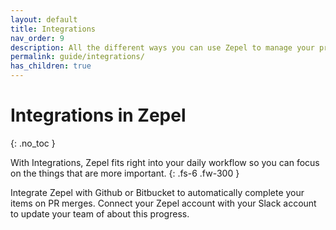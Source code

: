 ```yaml
---
layout: default
title: Integrations
nav_order: 9
description: All the different ways you can use Zepel to manage your project and ship new features.
permalink: guide/integrations/
has_children: true
---
```


# Integrations in Zepel
{: .no_toc }

With Integrations, Zepel fits right into your daily workflow so you can focus on the things that are more important.
{: .fs-6 .fw-300 }

Integrate Zepel with Github or Bitbucket to automatically complete your items on PR merges. Connect your Zepel account with your Slack account to update your team of about this progress.
